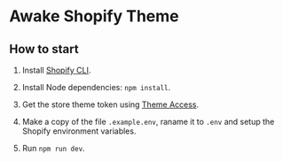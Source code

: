 # Awake Shopify Theme

## How to start

1. Install [Shopify CLI](https://shopify.dev/docs/api/shopify-cli).

2. Install Node dependencies: `npm install`.

3. Get the store theme token using [Theme Access](https://shopify.dev/docs/storefronts/themes/tools/theme-access).

4. Make a copy of the file `.example.env`, raname it to `.env` and setup the Shopify environment variables.

5. Run `npm run dev`.
